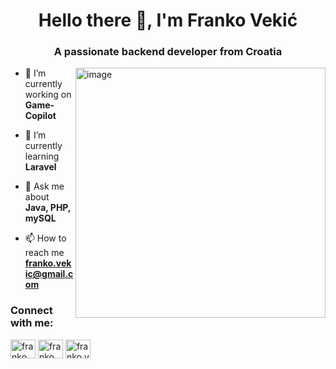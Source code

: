 <h1 align="center">Hello there 👋, I'm Franko Vekić</h1>
<h3 align="center">A passionate backend developer from Croatia</h3>
<img align="right" alt="image" width="400" src="https://blog.alexdevero.com/wp-content/uploads/2019/08/12-07-19-16-tips-to-become-a-better-programmer-pt1-blog.jpg">

- 🔭 I’m currently working on **Game-Copilot**

- 🌱 I’m currently learning **Laravel**

- 💬 Ask me about **Java, PHP, mySQL**

- 📫 How to reach me **franko.vekic@gmail.com**

<h3 align="left">Connect with me:</h3>
<p align="left">
<a href="https://linkedin.com/in/franko vekić" target="blank"><img align="center" src="https://raw.githubusercontent.com/rahuldkjain/github-profile-readme-generator/master/src/images/icons/Social/linked-in-alt.svg" alt="franko vekić" height="30" width="40" /></a>
<a href="https://fb.com/franko vekić" target="blank"><img align="center" src="https://raw.githubusercontent.com/rahuldkjain/github-profile-readme-generator/master/src/images/icons/Social/facebook.svg" alt="franko vekić" height="30" width="40" /></a>
<a href="https://instagram.com/franko.vekic" target="blank"><img align="center" src="https://raw.githubusercontent.com/rahuldkjain/github-profile-readme-generator/master/src/images/icons/Social/instagram.svg" alt="franko.vekic" height="30" width="40" /></a>
</p>



